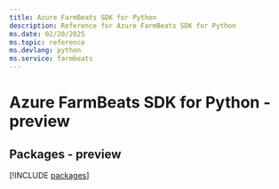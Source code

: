 ```yaml
---
title: Azure FarmBeats SDK for Python
description: Reference for Azure FarmBeats SDK for Python
ms.date: 02/20/2025
ms.topic: reference
ms.devlang: python
ms.service: farmbeats
---
```

# Azure FarmBeats SDK for Python - preview
## Packages - preview
[!INCLUDE [packages](farmbeats-index.md)]
